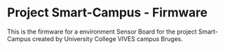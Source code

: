 # Project Smart-Campus - Firmware
This is the firmware for a environment Sensor Board for the project Smart-Campus created by University College VIVES campus Bruges.
